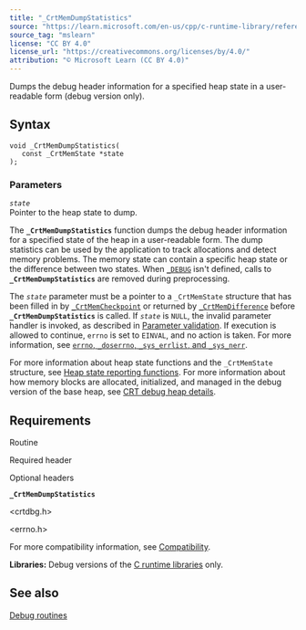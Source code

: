 ```yaml
---
title: "_CrtMemDumpStatistics"
source: "https://learn.microsoft.com/en-us/cpp/c-runtime-library/reference/crtmemdumpstatistics?view=msvc-170"
source_tag: "mslearn"
license: "CC BY 4.0"
license_url: "https://creativecommons.org/licenses/by/4.0/"
attribution: "© Microsoft Learn (CC BY 4.0)"
---
```

Dumps the debug header information for a specified heap state in a user-readable form (debug version only).

## Syntax

```
void _CrtMemDumpStatistics(
   const _CrtMemState *state
);
```

### Parameters

_`state`_  
Pointer to the heap state to dump.

The **`_CrtMemDumpStatistics`** function dumps the debug header information for a specified state of the heap in a user-readable form. The dump statistics can be used by the application to track allocations and detect memory problems. The memory state can contain a specific heap state or the difference between two states. When [`_DEBUG`](https://learn.microsoft.com/en-us/cpp/c-runtime-library/debug?view=msvc-170) isn't defined, calls to **`_CrtMemDumpStatistics`** are removed during preprocessing.

The _`state`_ parameter must be a pointer to a `_CrtMemState` structure that has been filled in by [`_CrtMemCheckpoint`](https://learn.microsoft.com/en-us/cpp/c-runtime-library/reference/crtmemcheckpoint?view=msvc-170) or returned by [`_CrtMemDifference`](https://learn.microsoft.com/en-us/cpp/c-runtime-library/reference/crtmemdifference?view=msvc-170) before **`_CrtMemDumpStatistics`** is called. If _`state`_ is `NULL`, the invalid parameter handler is invoked, as described in [Parameter validation](https://learn.microsoft.com/en-us/cpp/c-runtime-library/parameter-validation?view=msvc-170). If execution is allowed to continue, `errno` is set to `EINVAL`, and no action is taken. For more information, see [`errno`, `_doserrno`, `_sys_errlist`, and `_sys_nerr`](https://learn.microsoft.com/en-us/cpp/c-runtime-library/errno-doserrno-sys-errlist-and-sys-nerr?view=msvc-170).

For more information about heap state functions and the `_CrtMemState` structure, see [Heap state reporting functions](https://learn.microsoft.com/en-us/cpp/c-runtime-library/crt-debug-heap-details?view=msvc-170#heap-state-reporting-functions). For more information about how memory blocks are allocated, initialized, and managed in the debug version of the base heap, see [CRT debug heap details](https://learn.microsoft.com/en-us/cpp/c-runtime-library/crt-debug-heap-details?view=msvc-170).

## Requirements

Routine

Required header

Optional headers

**`_CrtMemDumpStatistics`**

<crtdbg.h>

<errno.h>

For more compatibility information, see [Compatibility](https://learn.microsoft.com/en-us/cpp/c-runtime-library/compatibility?view=msvc-170).

**Libraries:** Debug versions of the [C runtime libraries](https://learn.microsoft.com/en-us/cpp/c-runtime-library/crt-library-features?view=msvc-170) only.

## See also

[Debug routines](https://learn.microsoft.com/en-us/cpp/c-runtime-library/debug-routines?view=msvc-170)